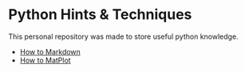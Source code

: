 # Python Hints & Techniques
This personal repository was made to store useful python knowledge. 

- [How to Markdown](https://github.com/satoru-teshima/python_hints_techniques/blob/main/How%20to%20Markdown.ipynb)
- [How to MatPlot](https://github.com/satoru-teshima/python_hints_techniques/blob/main/How%20to%20MatPlot%20Part%20I.ipynb)
